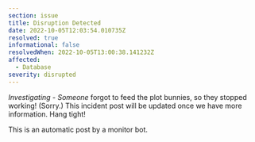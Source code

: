 ```yaml
---
section: issue
title: Disruption Detected
date: 2022-10-05T12:03:54.010735Z
resolved: true
informational: false
resolvedWhen: 2022-10-05T13:00:38.141232Z
affected:
  - Database
severity: disrupted
---
```

*Investigating* - _Someone_ forgot to feed the plot bunnies, so they stopped working! (Sorry.) This incident post will be updated once we have more information. Hang tight!

This is an automatic post by a monitor bot.
        